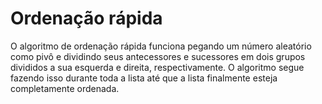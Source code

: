 # Ordenação rápida

O algoritmo de ordenação rápida funciona pegando um número aleatório como pivô e dividindo seus antecessores e sucessores em dois grupos divididos a sua esquerda e direita, respectivamente. O algoritmo segue fazendo isso durante toda a lista até que a lista finalmente esteja completamente ordenada.
